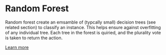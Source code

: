 # Random Forest

Random forest create an emsamble of (typcally small) decision trees (see related section) to classify an instance. This helps ensure against overfitting of any individual tree. Each tree in the forest is quiried, and the plurality vote is taken to return the action.

[Learn more](https://en.wikipedia.org/wiki/Random_forest)